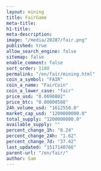 ```yaml
---
layout: mining
title: FairGame
meta-title: 
h1-title: 
meta-description: 
image: "/media/20287/fair.png"
published: true
allow_search_engine: false
sitemap: false
enable_comment: false
sort_order: 1180
permalink: "/en/fair/mining.html"
coin_a_symbol: "FAIR"
coin_a_name: "FairCoin"
coin_a_lower_case: "fair"
price_usd: "0.0690802"
price_btc: "0.00000588"
24h_volume_usd: "1612550.0"
market_cap_usd: "1200000000.0"
total_supply: "1200000000.0"
available_supply: ""
percent_change_1h: "0.24"
percent_change_24h: "1.62"
percent_change_7d: "37.42"
last_updated: "1517140766"
parent-url: "/en/fair/"
author: Sam
---
```


